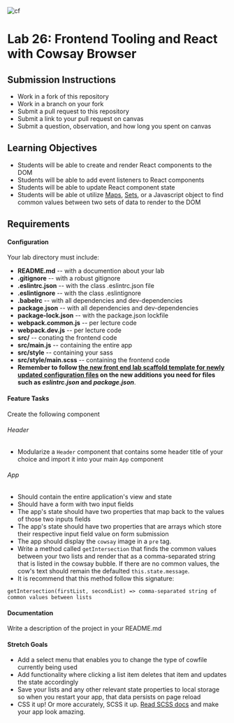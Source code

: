 ![cf](https://i.imgur.com/7v5ASc8.png)    
# Lab 26: Frontend Tooling and React with Cowsay Browser 

## Submission Instructions
  * Work in a fork of this repository
  * Work in a branch on your fork
  * Submit a pull request to this repository
  * Submit a link to your pull request on canvas
  * Submit a question, observation, and how long you spent on canvas  
  
## Learning Objectives  
* Students will be able to create and render React components to the DOM
* Students will be able to add event listeners to React components 
* Students will be able to update React component state
* Students will be able ot utilize [Maps](https://developer.mozilla.org/en-US/docs/Web/JavaScript/Reference/Global_Objects/Map), [Sets](https://developer.mozilla.org/en-US/docs/Web/JavaScript/Reference/Global_Objects/Set), or a Javascript object to find common values between two sets of data to render to the DOM

## Requirements  
#### Configuration  

Your lab directory must include:  
* **README.md** -- with a documention about your lab
* **.gitignore** -- with a robust gitignore
* **.eslintrc.json** -- with the class .eslintrc.json file
* **.eslintignore** -- with the class .eslintignore
* **.babelrc** -- with all dependencies and dev-dependencies 
* **package.json** -- with all dependencies and dev-dependencies 
* **package-lock.json** -- with the package.json lockfile
* **webpack.common.js** -- per lecture code
* **webpack.dev.js** -- per lecture code
* **src/** -- conating the frontend code
* **src/main.js** -- containing the entire app
* **src/style** -- containing your sass
* **src/style/main.scss** -- containing the frontend code
* **Remember to follow [the new front end lab scaffold template for newly updated configuration files](https://github.com/codefellows/seattle-javascript-401d25/tree/master/00-FRONTEND-lab-scaffold-template) on the new additions you need for files such as *eslintrc.json* and *package.json***. 


 
#### Feature Tasks  
Create the following component
###### Header
* Modularize a `Header` component that contains some header title of your choice and import it into your main `App` component
###### App
* Should contain the entire application's view and state
* Should have a form with two input fields
* The app's state should have two properties that map back to the values of those two inputs fields
* The app's state should have two properties that are arrays which store their respective input field value on form submission
* The app should display the `cowsay` image in a `pre` tag. 
* Write a method called `getIntersection` that finds the common values between your two lists and render that as a comma-separated string that is listed in the cowsay bubble. If there are no common values, the cow's text should remain the defaulted `this.state.message`.
* It is recommend that this method follow this signature:
```
getIntersection(firstList, secondList) => comma-separated string of common values between lists
```

####  Documentation  
Write a description of the project in your README.md

#### Stretch Goals
* Add a select menu that enables you to change the type of cowfile currently being used
* Add functionality where clicking a list item deletes that item and updates the state accordingly
* Save your lists and any other relevant state properties to local storage so when you restart your app, that data persists on page reload
* CSS it up! Or more accurately, SCSS it up. [Read SCSS docs](https://sass-lang.com/guide) and make your app look amazing. 
